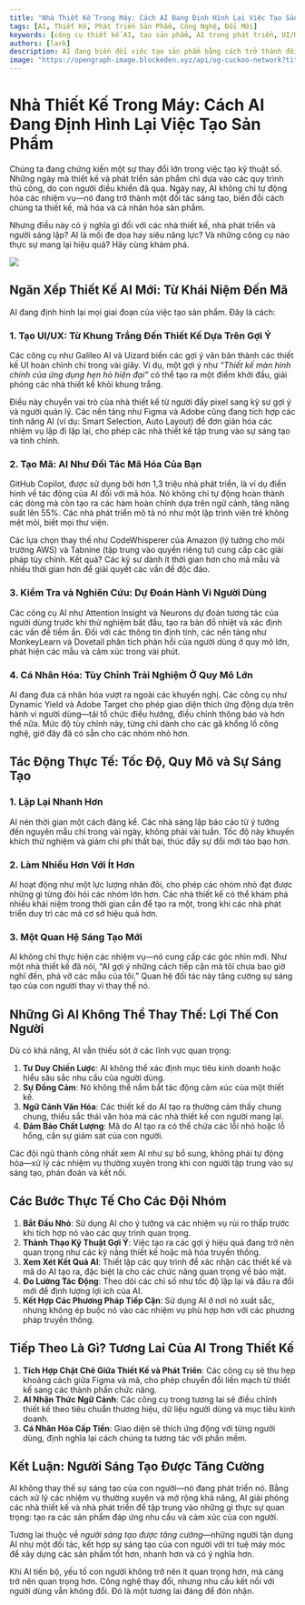 ```yaml
---
title: "Nhà Thiết Kế Trong Máy: Cách AI Đang Định Hình Lại Việc Tạo Sản Phẩm"
tags: [AI, Thiết Kế, Phát Triển Sản Phẩm, Công Nghệ, Đổi Mới]
keywords: [công cụ thiết kế AI, tạo sản phẩm, AI trong phát triển, UI/UX, cá nhân hóa AI]
authors: [lark]
description: AI đang biến đổi việc tạo sản phẩm bằng cách trở thành đối tác sáng tạo trong thiết kế và phát triển. Khám phá cách các công cụ AI như GitHub Copilot và Galileo AI đang định hình lại thiết kế UI/UX, tạo mã và cá nhân hóa, đồng thời nâng cao tốc độ, quy mô và sự sáng tạo trong quá trình tạo kỹ thuật số.
image: "https://opengraph-image.blockeden.xyz/api/og-cuckoo-network?title=Nh%C3%A0%20Thi%E1%BA%BFt%20K%E1%BA%BF%20Trong%20M%C3%A1y%3A%20C%C3%A1ch%20AI%20%C4%90ang%20%C4%90%E1%BB%8Bnh%20H%C3%ACnh%20L%E1%BA%A1i%20Vi%E1%BB%87c%20T%E1%BA%A1o%20S%E1%BA%A3n%20Ph%E1%BA%A9m"
---
```


# Nhà Thiết Kế Trong Máy: Cách AI Đang Định Hình Lại Việc Tạo Sản Phẩm

Chúng ta đang chứng kiến một sự thay đổi lớn trong việc tạo kỹ thuật số. Những ngày mà thiết kế và phát triển sản phẩm chỉ dựa vào các quy trình thủ công, do con người điều khiển đã qua. Ngày nay, AI không chỉ tự động hóa các nhiệm vụ—nó đang trở thành một đối tác sáng tạo, biến đổi cách chúng ta thiết kế, mã hóa và cá nhân hóa sản phẩm.

Nhưng điều này có ý nghĩa gì đối với các nhà thiết kế, nhà phát triển và người sáng lập? AI là mối đe dọa hay siêu năng lực? Và những công cụ nào thực sự mang lại hiệu quả? Hãy cùng khám phá.

![](https://opengraph-image.blockeden.xyz/api/og-cuckoo-network?title=Nh%C3%A0%20Thi%E1%BA%BFt%20K%E1%BA%BF%20Trong%20M%C3%A1y%3A%20C%C3%A1ch%20AI%20%C4%90ang%20%C4%90%E1%BB%8Bnh%20H%C3%ACnh%20L%E1%BA%A1i%20Vi%E1%BB%87c%20T%E1%BA%A1o%20S%E1%BA%A3n%20Ph%E1%BA%A9m)

## Ngăn Xếp Thiết Kế AI Mới: Từ Khái Niệm Đến Mã

AI đang định hình lại mọi giai đoạn của việc tạo sản phẩm. Đây là cách:

### 1. **Tạo UI/UX: Từ Khung Trắng Đến Thiết Kế Dựa Trên Gợi Ý**
Các công cụ như Galileo AI và Uizard biến các gợi ý văn bản thành các thiết kế UI hoàn chỉnh chỉ trong vài giây. Ví dụ, một gợi ý như *“Thiết kế màn hình chính của ứng dụng hẹn hò hiện đại”* có thể tạo ra một điểm khởi đầu, giải phóng các nhà thiết kế khỏi khung trắng.

Điều này chuyển vai trò của nhà thiết kế từ người đẩy pixel sang kỹ sư gợi ý và người quản lý. Các nền tảng như Figma và Adobe cũng đang tích hợp các tính năng AI (ví dụ: Smart Selection, Auto Layout) để đơn giản hóa các nhiệm vụ lặp đi lặp lại, cho phép các nhà thiết kế tập trung vào sự sáng tạo và tinh chỉnh.

### 2. **Tạo Mã: AI Như Đối Tác Mã Hóa Của Bạn**
GitHub Copilot, được sử dụng bởi hơn 1,3 triệu nhà phát triển, là ví dụ điển hình về tác động của AI đối với mã hóa. Nó không chỉ tự động hoàn thành các dòng mà còn tạo ra các hàm hoàn chỉnh dựa trên ngữ cảnh, tăng năng suất lên 55%. Các nhà phát triển mô tả nó như một lập trình viên trẻ không mệt mỏi, biết mọi thư viện.

Các lựa chọn thay thế như CodeWhisperer của Amazon (lý tưởng cho môi trường AWS) và Tabnine (tập trung vào quyền riêng tư) cung cấp các giải pháp tùy chỉnh. Kết quả? Các kỹ sư dành ít thời gian hơn cho mã mẫu và nhiều thời gian hơn để giải quyết các vấn đề độc đáo.

### 3. **Kiểm Tra và Nghiên Cứu: Dự Đoán Hành Vi Người Dùng**
Các công cụ AI như Attention Insight và Neurons dự đoán tương tác của người dùng trước khi thử nghiệm bắt đầu, tạo ra bản đồ nhiệt và xác định các vấn đề tiềm ẩn. Đối với các thông tin định tính, các nền tảng như MonkeyLearn và Dovetail phân tích phản hồi của người dùng ở quy mô lớn, phát hiện các mẫu và cảm xúc trong vài phút.

### 4. **Cá Nhân Hóa: Tùy Chỉnh Trải Nghiệm Ở Quy Mô Lớn**
AI đang đưa cá nhân hóa vượt ra ngoài các khuyến nghị. Các công cụ như Dynamic Yield và Adobe Target cho phép giao diện thích ứng động dựa trên hành vi người dùng—tái tổ chức điều hướng, điều chỉnh thông báo và hơn thế nữa. Mức độ tùy chỉnh này, từng chỉ dành cho các gã khổng lồ công nghệ, giờ đây đã có sẵn cho các nhóm nhỏ hơn.



## Tác Động Thực Tế: Tốc Độ, Quy Mô và Sự Sáng Tạo

### 1. **Lặp Lại Nhanh Hơn**
AI nén thời gian một cách đáng kể. Các nhà sáng lập báo cáo từ ý tưởng đến nguyên mẫu chỉ trong vài ngày, không phải vài tuần. Tốc độ này khuyến khích thử nghiệm và giảm chi phí thất bại, thúc đẩy sự đổi mới táo bạo hơn.

### 2. **Làm Nhiều Hơn Với Ít Hơn**
AI hoạt động như một lực lượng nhân đôi, cho phép các nhóm nhỏ đạt được những gì từng đòi hỏi các nhóm lớn hơn. Các nhà thiết kế có thể khám phá nhiều khái niệm trong thời gian cần để tạo ra một, trong khi các nhà phát triển duy trì các mã cơ sở hiệu quả hơn.

### 3. **Một Quan Hệ Sáng Tạo Mới**
AI không chỉ thực hiện các nhiệm vụ—nó cung cấp các góc nhìn mới. Như một nhà thiết kế đã nói, “AI gợi ý những cách tiếp cận mà tôi chưa bao giờ nghĩ đến, phá vỡ các mẫu của tôi.” Quan hệ đối tác này tăng cường sự sáng tạo của con người thay vì thay thế nó.



## Những Gì AI Không Thể Thay Thế: Lợi Thế Con Người

Dù có khả năng, AI vẫn thiếu sót ở các lĩnh vực quan trọng:
1. **Tư Duy Chiến Lược**: AI không thể xác định mục tiêu kinh doanh hoặc hiểu sâu sắc nhu cầu của người dùng.
2. **Sự Đồng Cảm**: Nó không thể nắm bắt tác động cảm xúc của một thiết kế.
3. **Ngữ Cảnh Văn Hóa**: Các thiết kế do AI tạo ra thường cảm thấy chung chung, thiếu sắc thái văn hóa mà các nhà thiết kế con người mang lại.
4. **Đảm Bảo Chất Lượng**: Mã do AI tạo ra có thể chứa các lỗi nhỏ hoặc lỗ hổng, cần sự giám sát của con người.

Các đội ngũ thành công nhất xem AI như sự bổ sung, không phải tự động hóa—xử lý các nhiệm vụ thường xuyên trong khi con người tập trung vào sự sáng tạo, phán đoán và kết nối.



## Các Bước Thực Tế Cho Các Đội Nhóm

1. **Bắt Đầu Nhỏ**: Sử dụng AI cho ý tưởng và các nhiệm vụ rủi ro thấp trước khi tích hợp nó vào các quy trình quan trọng.
2. **Thành Thạo Kỹ Thuật Gợi Ý**: Việc tạo ra các gợi ý hiệu quả đang trở nên quan trọng như các kỹ năng thiết kế hoặc mã hóa truyền thống.
3. **Xem Xét Kết Quả AI**: Thiết lập các quy trình để xác nhận các thiết kế và mã do AI tạo ra, đặc biệt là cho các chức năng quan trọng về bảo mật.
4. **Đo Lường Tác Động**: Theo dõi các chỉ số như tốc độ lặp lại và đầu ra đổi mới để định lượng lợi ích của AI.
5. **Kết Hợp Các Phương Pháp Tiếp Cận**: Sử dụng AI ở nơi nó xuất sắc, nhưng không ép buộc nó vào các nhiệm vụ phù hợp hơn với các phương pháp truyền thống.



## Tiếp Theo Là Gì? Tương Lai Của AI Trong Thiết Kế

1. **Tích Hợp Chặt Chẽ Giữa Thiết Kế và Phát Triển**: Các công cụ sẽ thu hẹp khoảng cách giữa Figma và mã, cho phép chuyển đổi liền mạch từ thiết kế sang các thành phần chức năng.
2. **AI Nhận Thức Ngữ Cảnh**: Các công cụ trong tương lai sẽ điều chỉnh thiết kế theo tiêu chuẩn thương hiệu, dữ liệu người dùng và mục tiêu kinh doanh.
3. **Cá Nhân Hóa Cấp Tiến**: Giao diện sẽ thích ứng động với từng người dùng, định nghĩa lại cách chúng ta tương tác với phần mềm.



## Kết Luận: Người Sáng Tạo Được Tăng Cường

AI không thay thế sự sáng tạo của con người—nó đang phát triển nó. Bằng cách xử lý các nhiệm vụ thường xuyên và mở rộng khả năng, AI giải phóng các nhà thiết kế và nhà phát triển để tập trung vào những gì thực sự quan trọng: tạo ra các sản phẩm đáp ứng nhu cầu và cảm xúc của con người.

Tương lai thuộc về *người sáng tạo được tăng cường*—những người tận dụng AI như một đối tác, kết hợp sự sáng tạo của con người với trí tuệ máy móc để xây dựng các sản phẩm tốt hơn, nhanh hơn và có ý nghĩa hơn.

Khi AI tiến bộ, yếu tố con người không trở nên ít quan trọng hơn, mà càng trở nên quan trọng hơn. Công nghệ thay đổi, nhưng nhu cầu kết nối với người dùng vẫn không đổi. Đó là một tương lai đáng để đón nhận.
